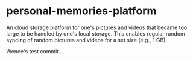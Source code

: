 # personal-memories-platform
An cloud storage platform for one's pictures and videos that became too large to be handled by one's local storage. This enables regular random syncing of random pictures and videos for a set size (e.g., 1 GB).

Wence's test commit...
